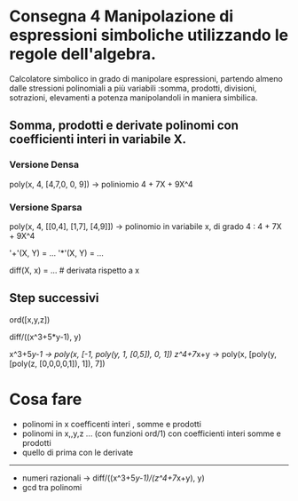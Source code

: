 # Consegna 4 Manipolazione di espressioni simboliche utilizzando le regole dell'algebra.

Calcolatore simbolico in grado di manipolare espressioni, partendo almeno dalle stressioni polinomiali a più variabili :somma, prodotti, divisioni, sotrazioni, elevamenti a potenza manipolandoli in maniera simbilica.

## Somma, prodotti e derivate polinomi con coefficienti interi in variabile X.

### Versione Densa

poly(x, 4, [4,7,0, 0, 9]) -> poliniomio 4 + 7X + 9X^4

### Versione Sparsa

poly(x, 4, [[0,4], [1,7], [4,9]]) -> polinomio  in variabile x, di grado 4 : 4 + 7X + 9X^4

'+'(X, Y) =  ...
'*'(X, Y) =  ...

diff(X, x) = ... # derivata rispetto a x


## Step successivi

ord([x,y,z])

diff/((x^3+5*y-1), y)

x^3+5*y-1 -> poly(x, [-1, poly(y, 1, [0,5]), 0, 1])
z^4+7*x+y -> 
    poly(x, 
        [poly(y, 
            [poly(z, [0,0,0,0,1]), 1]), 7])


# Cosa fare

- polinomi in x coefficenti interi , somme e prodotti
- polinomi in x,,y,z ... (con funzioni ord/1) con coefficienti interi somme e prodotti
- quello di prima con le derivate
---
- numeri razionali -> diff/((x^3+5*y-1)/(z^4+7*x+y), y)
- gcd tra polinomi